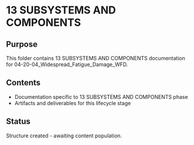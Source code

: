 # 13 SUBSYSTEMS AND COMPONENTS

## Purpose
This folder contains 13 SUBSYSTEMS AND COMPONENTS documentation for 04-20-04_Widespread_Fatigue_Damage_WFD.

## Contents
- Documentation specific to 13 SUBSYSTEMS AND COMPONENTS phase
- Artifacts and deliverables for this lifecycle stage

## Status
Structure created - awaiting content population.
